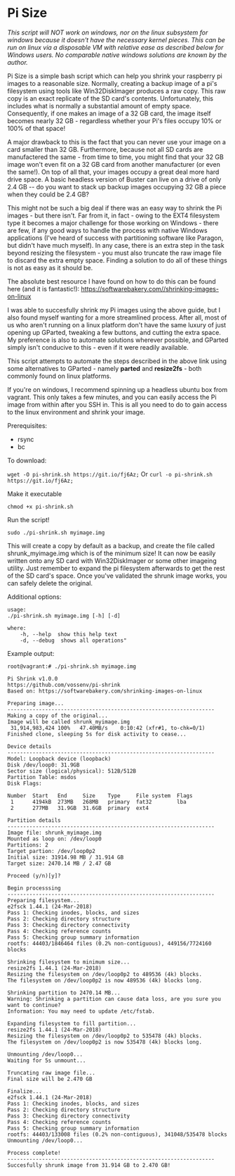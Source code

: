 # Pi Size


*This script will NOT work on windows, nor on the linux subsystem for windows because it doesn't have the necessary kernel pieces.  This can be run on linux via a disposable VM with relative ease as described below for Windows users.  No comparable native windows solutions are known by the author.*

Pi Size is a simple bash script which can help you shrink your raspberry pi images to a reasonable size.  Normally, creating a backup image of a pi's filesystem using tools like Win32DiskImager produces a raw copy.  This raw copy is an exact replicate of the SD card's contents.  Unfortunately, this includes what is normally a substantial amount of empty space.  Consequently, if one makes an image of a 32 GB card, the image itself becomes nearly 32 GB - regardless whether your Pi's files occupy 10% or 100% of that space!  

A major drawback to this is the fact that you can never use your image on a card smaller than 32 GB.  Furthermore, because not all SD cards are manufactered the same -  from time to time, you might find that your 32 GB image won't even fit on a 32 GB card from another manufacturer (or even the same!).  On top of all that, your images occupy a great deal more hard drive space.  A basic headless version of Buster can live on a drive of only  2.4 GB -- do you want to stack up backup images occupying 32 GB a piece when they could be 2.4 GB?

This might not be such a big deal if there was an easy way to shrink the Pi images - but there isn't.  Far from it, in fact - owing to the EXT4 filesystem type it becomes a major challenge for those working on Windows - there are few, if any good ways to handle the process with native Windows applications (I've heard of success with partitioning software like Paragon, but didn't have much myself).  In any case, there is an extra step in the task beyond resizing the filesystem - you must also truncate the raw image file to discard the extra empty space.  Finding a solution to do all of these things is not as easy as it should be.

The absolute best resource I have found on how to do this can be found here (and it is fantastic!):
https://softwarebakery.com//shrinking-images-on-linux

I was  able to succesfully shrink my Pi images using the above guide, but I also found myself wanting for a more streamlined process.  After all, most of us who aren't running on a linux platform don't have the same luxury of just opening up GParted, tweaking a few buttons, and cutting the extra space.  My preference is also to automate solutions wherever possible, and GParted simply isn't conducive to this - even if it were readily available.

This script attempts to automate the steps described in the above link using some alternatives to GParted - namely **parted** and **resize2fs** - both commonly found on linux platforms.

If you're on windows, I recommend spinning up a headless ubuntu box from vagrant.  This only takes a few minutes, and you can easily access the Pi image from within after you SSH in.  This is all you need to do to gain access to the linux environment and shrink your image. 

Prerequisites: 
- rsync
- bc

To download:

`wget -O pi-shrink.sh https://git.io/fj6Az;` Or `curl -o pi-shrink.sh https://git.io/fj6Az;`

Make it executable

`chmod +x pi-shrink.sh`

Run the script!

`sudo ./pi-shrink.sh myimage.img`

This will create a copy by default as a backup, and create the file called shrunk_myimage.img which is of the minimum size! It can now be easily written onto any SD card with Win32DiskImager or some other imageing utility.  Just remember to expand the pi filesystem afterwards to get the rest of the SD card's space.  Once you've validated the shrunk image works, you can safely delete the original.

Additional options:
```
usage:
./pi-shrink.sh myimage.img [-h] [-d]

where:
    -h, --help  show this help text
    -d, --debug  shows all operations"
```


Example output:

```
root@vagrant:# ./pi-shrink.sh myimage.img                          
                                                                                        
Pi Shrink v1.0.0                                                                        
https://github.com/vossenv/pi-shrink                                                    
Based on: https://softwarebakery.com/shrinking-images-on-linux                          
                                                                                        
Preparing image...                                                                      
------------------------------------------------------------------                      
Making a copy of the original...                                                        
Image will be called shrunk_myimage.img                                                 
 31,914,983,424 100%   47.40MB/s    0:10:42 (xfr#1, to-chk=0/1)                         
Finished clone, sleeping 5s for disk activity to cease...                               
                                                                                        
Device details                                                                          
------------------------------------------------------------------                      
Model: Loopback device (loopback)                                                       
Disk /dev/loop0: 31.9GB                                                                 
Sector size (logical/physical): 512B/512B                                               
Partition Table: msdos                                                                  
Disk Flags:                                                                             
                                                                                        
Number  Start   End     Size    Type     File system  Flags                             
 1      4194kB  273MB   268MB   primary  fat32        lba                               
 2      277MB   31.9GB  31.6GB  primary  ext4                                           
                                                                                        
Partition details                                                                       
------------------------------------------------------------------                      
Image file: shrunk_myimage.img                                                          
Mounted as loop on: /dev/loop0                                                          
Partitions: 2                                                                           
Target partion: /dev/loop0p2                                                            
Initial size: 31914.98 MB / 31.914 GB                                                   
Target size: 2470.14 MB / 2.47 GB                                                       
                                                                                        
Proceed (y/n)[y]?                                                                       
                                                                                        
Begin processsing                                                                       
------------------------------------------------------------------                      
Preparing filesystem...                                                                 
e2fsck 1.44.1 (24-Mar-2018)                                                             
Pass 1: Checking inodes, blocks, and sizes                                              
Pass 2: Checking directory structure                                                    
Pass 3: Checking directory connectivity                                                 
Pass 4: Checking reference counts                                                       
Pass 5: Checking group summary information                                              
rootfs: 44403/1846464 files (0.2% non-contiguous), 449156/7724160 blocks                
                                                                                        
Shrinking filesystem to minimum size...                                                 
resize2fs 1.44.1 (24-Mar-2018)                                                          
Resizing the filesystem on /dev/loop0p2 to 489536 (4k) blocks.                          
The filesystem on /dev/loop0p2 is now 489536 (4k) blocks long.                          
                                                                                        
Shrinking partition to 2470.14 MB...                                                    
Warning: Shrinking a partition can cause data loss, are you sure you want to continue?  
Information: You may need to update /etc/fstab.                                         
                                                                                        
Expanding filesystem to fill partition...                                               
resize2fs 1.44.1 (24-Mar-2018)                                                          
Resizing the filesystem on /dev/loop0p2 to 535478 (4k) blocks.                          
The filesystem on /dev/loop0p2 is now 535478 (4k) blocks long.                          
                                                                                        
Unmounting /dev/loop0...                                                                
Waiting for 5s unmount...                                                               
                                                                                        
Truncating raw image file...                                                            
Final size will be 2.470 GB                                                             
                                                                                        
Finalize...                                                                             
e2fsck 1.44.1 (24-Mar-2018)                                                             
Pass 1: Checking inodes, blocks, and sizes                                              
Pass 2: Checking directory structure                                                    
Pass 3: Checking directory connectivity                                                 
Pass 4: Checking reference counts                                                       
Pass 5: Checking group summary information                                              
rootfs: 44403/133008 files (0.2% non-contiguous), 341048/535478 blocks                  
Unmounting /dev/loop0...                                                                
                                                                                        
Process complete!                                                                       
------------------------------------------------------------------                      
Succesfully shrunk image from 31.914 GB to 2.470 GB!       
```